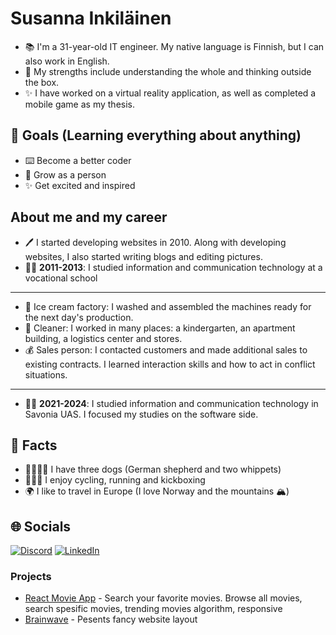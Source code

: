 # Susanna Inkiläinen

- 📚 I'm a 31-year-old IT engineer. My native language is Finnish, but I can also work in English.
- 🔭 My strengths include understanding the whole and thinking outside the box.
- ✨ I have worked on a virtual reality application, as well as completed a mobile game as my thesis.

## 🎯 Goals (Learning everything about anything)
- ⌨️ Become a better coder
- 🌱 Grow as a person
- ✨ Get excited and inspired

## About me and my career
- 🖊️ I started developing websites in 2010. Along with developing websites, I also started writing blogs and editing pictures. 
- 👩‍🎓 <b>2011-2013</b>: I studied information and communication technology at a vocational school 
<hr>

- 🍨 Ice cream factory: I washed and assembled the machines ready for the next day's production.
- 🧹 Cleaner: I worked in many places: a kindergarten, an apartment building, a logistics center and stores. 
- 💰 Sales person: I contacted customers and made additional sales to existing contracts. I learned interaction skills and how to act in conflict situations.

<hr>

- 👩‍🎓 <b>2021-2024</b>: I studied information and communication technology in Savonia UAS. I focused my studies on the software side.

## 🌈 Facts
- 🐕‍🦺🐶🐶 I have three dogs (German shepherd and two whippets)
- 🚴🏃🥊 I enjoy cycling, running and kickboxing
- 🌍 I like to travel in Europe (I love Norway and the mountains 🏔️)

## 🌐 Socials
[![Discord](https://img.shields.io/badge/Discord-%237289DA.svg?logo=discord&logoColor=white)](https://discord.gg/skallagrimir) [![LinkedIn](https://img.shields.io/badge/LinkedIn-%230077B5.svg?logo=linkedin&logoColor=white)](https://linkedin.com/in/https://www.linkedin.com/in/susanna-inkil%C3%A4inen-49a1722b1/)

### Projects
- <a href="https://susannainkilainen.github.io/ReactMovieApp/">React Movie App</a> - Search your favorite movies. Browse all movies, search spesific movies, trending movies algorithm, responsive
- <a href="https://susannainkilainen.github.io/brainwave/">Brainwave</a> - Pesents fancy website layout
